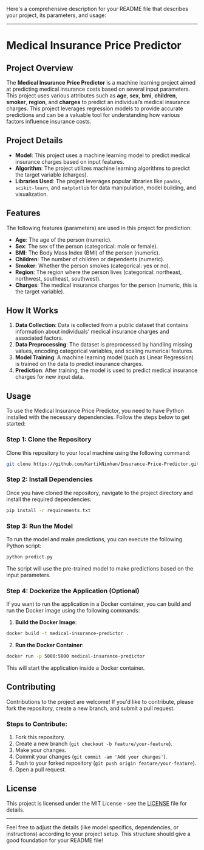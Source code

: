 Here's a comprehensive description for your README file that describes your project, its parameters, and usage:

---

# Medical Insurance Price Predictor

## Project Overview

The **Medical Insurance Price Predictor** is a machine learning project aimed at predicting medical insurance costs based on several input parameters. This project uses various attributes such as **age**, **sex**, **bmi**, **children**, **smoker**, **region**, and **charges** to predict an individual’s medical insurance charges. This project leverages regression models to provide accurate predictions and can be a valuable tool for understanding how various factors influence insurance costs.

## Project Details

- **Model**: This project uses a machine learning model to predict medical insurance charges based on input features.
- **Algorithm**: The project utilizes machine learning algorithms to predict the target variable (charges).
- **Libraries Used**: The project leverages popular libraries like `pandas`, `scikit-learn`, and `matplotlib` for data manipulation, model building, and visualization.

## Features

The following features (parameters) are used in this project for prediction:

- **Age**: The age of the person (numeric).
- **Sex**: The sex of the person (categorical: male or female).
- **BMI**: The Body Mass Index (BMI) of the person (numeric).
- **Children**: The number of children or dependents (numeric).
- **Smoker**: Whether the person smokes (categorical: yes or no).
- **Region**: The region where the person lives (categorical: northeast, northwest, southeast, southwest).
- **Charges**: The medical insurance charges for the person (numeric, this is the target variable).

## How It Works

1. **Data Collection**: Data is collected from a public dataset that contains information about individuals’ medical insurance charges and associated factors.
2. **Data Preprocessing**: The dataset is preprocessed by handling missing values, encoding categorical variables, and scaling numerical features.
3. **Model Training**: A machine learning model (such as Linear Regression) is trained on the data to predict insurance charges.
4. **Prediction**: After training, the model is used to predict medical insurance charges for new input data.

## Usage

To use the Medical Insurance Price Predictor, you need to have Python installed with the necessary dependencies. Follow the steps below to get started:

### Step 1: Clone the Repository

Clone this repository to your local machine using the following command:

```bash
git clone https://github.com/KartikNimhan/Insurance-Price-Predictor.git
```

### Step 2: Install Dependencies

Once you have cloned the repository, navigate to the project directory and install the required dependencies:

```bash
pip install -r requirements.txt
```

### Step 3: Run the Model

To run the model and make predictions, you can execute the following Python script:

```bash
python predict.py
```

The script will use the pre-trained model to make predictions based on the input parameters.

### Step 4: Dockerize the Application (Optional)

If you want to run the application in a Docker container, you can build and run the Docker image using the following commands:

1. **Build the Docker Image**:

```bash
docker build -t medical-insurance-predictor .
```

2. **Run the Docker Container**:

```bash
docker run -p 5000:5000 medical-insurance-predictor
```

This will start the application inside a Docker container.

## Contributing

Contributions to the project are welcome! If you'd like to contribute, please fork the repository, create a new branch, and submit a pull request.

### Steps to Contribute:

1. Fork this repository.
2. Create a new branch (`git checkout -b feature/your-feature`).
3. Make your changes.
4. Commit your changes (`git commit -am 'Add your changes'`).
5. Push to your forked repository (`git push origin feature/your-feature`).
6. Open a pull request.

## License

This project is licensed under the MIT License - see the [LICENSE](LICENSE) file for details.

---

Feel free to adjust the details (like model specifics, dependencies, or instructions) according to your project setup. This structure should give a good foundation for your README file!